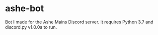 # ashe-bot
Bot I made for the Ashe Mains Discord server. It requires Python 3.7 and discord.py v1.0.0a to run.
